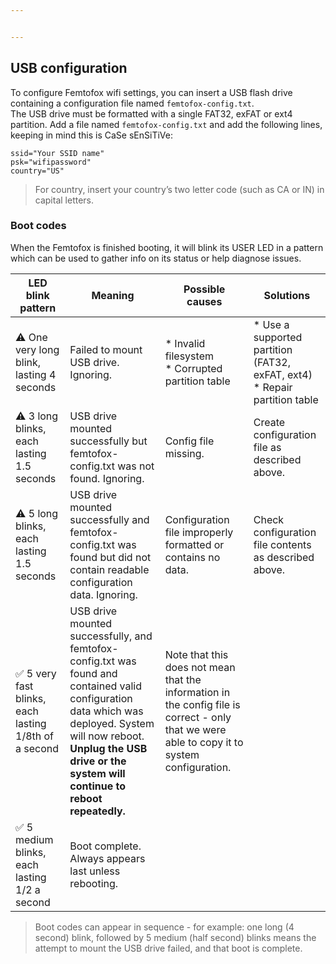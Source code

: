 ```yaml
---


---
```


<h2 id="usb-configuration">USB configuration</h2>
<p>To configure Femtofox wifi settings, you can insert a USB flash drive containing a configuration file named <code>femtofox-config.txt</code>.<br>
The USB drive must be formatted with a single FAT32, exFAT or ext4 partition. Add a file named <code>femtofox-config.txt</code> and add the following lines, keeping in mind this is CaSe sEnSiTiVe:</p>
<pre><code>ssid="Your SSID name"
psk="wifipassword"
country="US"
</code></pre>
<blockquote>
<p>For country, insert your country’s two letter code (such as CA or IN) in capital letters.</p>
</blockquote>
<h3 id="boot-codes">Boot codes</h3>
<p>When the Femtofox is finished booting, it will blink its USER LED in a pattern which can be used to gather info on its status or help diagnose issues.</p>

<table>
<thead>
<tr>
<th>LED blink pattern</th>
<th>Meaning</th>
<th>Possible causes</th>
<th>Solutions</th>
</tr>
</thead>
<tbody>
<tr>
<td>⚠️ One very long blink, lasting 4 seconds</td>
<td>Failed to mount USB drive. Ignoring.</td>
<td>* Invalid filesystem<br>* Corrupted partition table</td>
<td>* Use a supported partition (FAT32, exFAT, ext4)<br>* Repair partition table</td>
</tr>
<tr>
<td>⚠️ 3 long blinks, each lasting 1.5 seconds</td>
<td>USB drive mounted successfully but femtofox-config.txt was not found. Ignoring.</td>
<td>Config file missing.</td>
<td>Create configuration file as described above.</td>
</tr>
<tr>
<td>⚠️ 5 long blinks, each lasting 1.5 seconds</td>
<td>USB drive mounted successfully and femtofox-config.txt was found but did not contain readable configuration data. Ignoring.</td>
<td>Configuration file improperly formatted or contains no data.</td>
<td>Check configuration file contents as described above.</td>
</tr>
<tr>
<td>✅ 5 very fast blinks, each lasting 1/8th of a second</td>
<td>USB drive mounted successfully, and femtofox-config.txt was found and contained valid configuration data which was deployed. System will now reboot. <strong>Unplug the USB drive or the system will continue to reboot repeatedly.</strong></td>
<td>Note that this does not mean that the information in the config file is correct - only that we were able to copy it to system configuration.</td>
<td></td>
</tr>
<tr>
<td>✅ 5 medium blinks, each lasting 1/2 a second</td>
<td>Boot complete. Always appears last unless rebooting.</td>
<td></td>
<td></td>
</tr>
</tbody>
</table><blockquote>
<p>Boot codes can appear in sequence - for example: one long (4 second) blink, followed by 5 medium (half second) blinks means the attempt to mount the USB drive failed, and that boot is complete.</p>
</blockquote>

